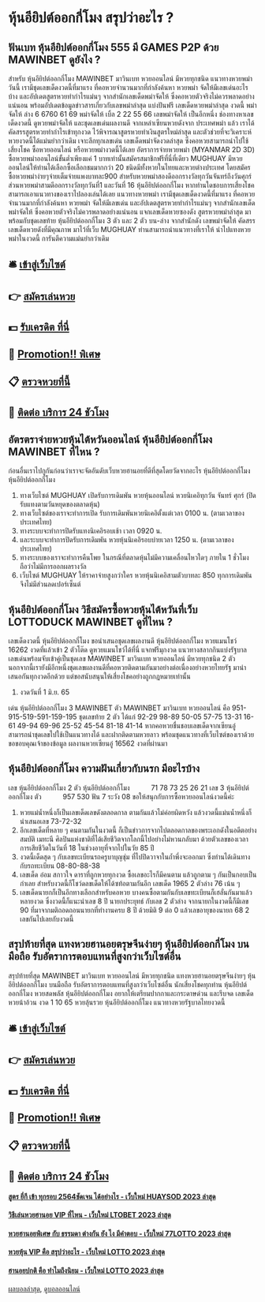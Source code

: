 # หุ้นอียิปต์ออกกี่โมง สรุปว่าอะไร ?
## ฟันเบท หุ้นอียิปต์ออกกี่โมง 555 มี GAMES P2P ด้วย MAWINBET ดูยังไง ?
สำหรับ หุ้นอียิปต์ออกกี่โมง MAWINBET มาวินเบท หวยออนไลน์ มีหวยทุกชนิด แนวทางหวยพม่าวันนี้ เรามีชุดเลขเด็ดงวดนี้ที่มาแรง ที่คอหวยจำนวนมากที่กำลังค้นหา หวยพม่า จัดให้มีเลขเด่นอะไรบ้าง และอัปเดตสูตรหวยทำกำไรแม่นๆ จากสำนักเลขเด็ดพม่าจัดให้ ซึ่งคอหวยตัวจริงไม่ควรพลาดอย่างแน่นอน พร้อมอัปเดตข้อมูลข่าวสารเกี่ยวกับเลขพม่าล่าสุด แบ่งปันฟรี
เลขเด็ดหวยพม่าล่าสุด งวดนี้ พม่าจัดให้
ล่าง 6 6760 61 69
พม่าจัดให้
เบิ้ล 2 22
55 66
เลขพม่าจัดให้ เป็นอีกหนึ่ง ช่องทางหาเลขเด็ดงวดนี้ ดูหวยพม่าจัดให้ และชุดเลขเด่นผลงานดี จากเหล่าเซียนหวยดังจาก ประเทศพม่า แล้ว เราได้คัดสรรสูตรหวยทำกำไรเข้าทุกงวด ไว้พิจารณาสูตรหวยทำเงินสูตรใหม่ล่าสุด และตัวช่วยที่จะวิเคราะห์หวยงวดนี้ได้แม่นยำกว่าเดิม เจาะลึกทุกเลขเด่น เลขเด็ดพม่าจัดงวดล่าสุด ซึ่งคอหวยสามารถนำไปใช้เสี่ยงโชค ซื้อหวยออนไลน์ หรือหวยพม่างวดนี้ได้เลย
อัตราการจ่ายหวยพม่า (MYANMAR 2D 3D)
ซื้อหวยพม่าออนไลน์ขั้นต่ำเพียงแค่ 1 บาทเท่านั้นสมัครสมาชิกฟรีที่นี่ที่เดียว MUGHUAY มีหวยออนไลน์ให้ท่านได้เลือกซื้อเลือกชมมากกว่า 20 ชนิดมีทั้งหวยในไทยและหวยต่างประเทศ โดยสมัครซื้อหวยพม่าง่ายๆจ่ายเต็มจ่ายแพงบาทละ900 สำหรับหวยพม่าสองดีออกรางวัลทุกวันจันทร์ถึงวันศุกร์ ส่วนหวยพม่าสามดีออกรางวัลทุกวันที่1 และวันที่ 16 หุ้นอียิปต์ออกกี่โมง หากท่านใดชอบการเสี่ยงโชคสามารถเอาแนวทางของเราไปลองเล่นได้เลย
แนวทางหวยพม่า เรามีชุดเลขเด็ดงวดนี้ที่มาแรง ที่คอหวยจำนวนมากที่กำลังค้นหา หวยพม่า จัดให้มีเลขเด่น และอัปเดตสูตรหวยทำกำไรแม่นๆ จากสำนักเลขเด็ดพม่าจัดให้ ซึ่งคอหวยตัวจริงไม่ควรพลาดอย่างแน่นอน แจกเลขเด็ดหวยซองดัง สูตรหวยพม่าล่าสุด มาพร้อมกับชุดเลขท้าย หุ้นอียิปต์ออกกี่โมง 3 ตัว และ 2 ตัว บน-ล่าง จากสำนักดัง เลขพม่าจัดให้ คัดสรรเลขเด็ดหวยดังที่มีคุณภาพ มาไว้ที่เว็บ MUGHUAY ท่านสามารถนำแนวทางที่เราให้ นำไปแทงหวยพม่าในงวดนี้ การันตีความแม่นยำกว่าเดิม

## 🛎 [เข้าสู่เว็บไซต์](https://bit.ly/3BG5bNw)
## 👉 [สมัครเล่นหวย](https://bit.ly/3BG5bNw)
## 💵 [รับเครดิต ที่นี่](https://bit.ly/3C3mvgS)
## 👑 [Promotion!! พิเศษ](https://bit.ly/3C3mvgS)
## 📋 [ตรวจหวยที่นี้](https://bit.ly/3C3mvgS)
## 📱 [ติดต่อ บริการ 24 ชัวโมง](https://bit.ly/3C3mvgS)

## อัตรตราจ่ายหวยหุ้นไต้หวันออนไลน์ หุ้นอียิปต์ออกกี่โมง MAWINBET ที่ไหน ?
ก่อนอื่นเราไปกูกันก่อนว่าเราจะจัดอันดับเว็บหวยฮานอยที่ดีที่สุดโดยวัดจากอะไร หุ้นอียิปต์ออกกี่โมง หุ้นอียิปต์ออกกี่โมง
1. ทางเว็บไซต์ MUGHUAY เปิดรับการเดิมพัน หวยหุ้นออนไลน์ หวยนิเคอิทุกวัน จันทร์ ศุกร์ (ปิดรับแทงตามวันหยุดของตลาดหุ้น)
2. ทางเว็บไซต์ของเราจะทำการเปิด รับการเดิมพันหวยนิเคอิตั้งแต่เวลา 0100 น. (ตามเวลาของประเทศไทย)
3. ทางระบบจะทำการปิดรับแทงนิเคอิรอบเช้า เวลา 0920 น.
4. และระบบจะทำการปิดรับการเดิมพัน หวยหุ้นนิเคอิรอบบ่ายเวลา 1250 น. (ตามเวลาของประเทศไทย)
5. ทางระบบของเราจะทำการคืนโพย ในกรณีที่ตลาดหุ้นไม่มีความเคลื่อนไหวใดๆ ภายใน 1 ชั่วโมง ถือว่าไม่มีการออกผลรางวัล
6. เว็บไซต์ MUGHUAY ให้ราคาจ่ายสูงกว่าใคร หวยหุ้นนิเคอิสามตัวบาทละ 850 ทุกการเดิมพันจึงไม่มีส่วนลดเปอร์เซ็นต์

## หุ้นอียิปต์ออกกี่โมง วิธีสมัครซื้อหวยหุ้นไต้หวันที่เว็บ LOTTODUCK MAWINBET ดูที่ไหน ?
เลขเด็ดงวดนี้ หุ้นอียิปต์ออกกี่โมง ขอนำเสนอชุดเลขผลงานดี หุ้นอียิปต์ออกกี่โมง หวยแมนโชว์ 16262 งวดที่แล้วเข้า 2 ตัวโต๊ด ดูหวยแมนโชว์ได้ที่นี่ แจกฟรีมุกงวด แนวทางสลากกินแบ่งรัฐบาล เลขเด่นพร้อมจับเข้าคู่เป็นชุดเลข MAWINBET มาวินเบท หวยออนไลน์ มีหวยทุกชนิด 2 ตัว นอกจากนี้เรายังมีอีกหนึ่งชุดเลขผลงานดีที่คอหวยติดตามกันมาอย่างต่อเนื่องอย่างหวยไทยรัฐ มานำเสนอกันทุกงวดอีกด้วย แต่ขอสนับสนุนให้เสี่ยงโชคอย่างถูกกฎหมายเท่านั้น
1. งวดวันที่ 1 มิ.ย. 65

เด่น หุ้นอียิปต์ออกกี่โมง 3 MAWINBET ตัว MAWINBET มาวินเบท หวยออนไลน์ คือ
951-915-519-591-159-195
ชุดเลขท้าย 2 ตัว ได้แก่
92-29
98-89
50-05
57-75
13-31
16-61
49-94
69-96
25-52
45-54
81-18
41-14
หากคอหวยชื่นชอบเลขเด็ดจากเซียนอู๋ สามารถนำชุดเลขไปใช้เป็นแนวทางได้ และฝากติดตามหวยลาว พร้อมชุดแนวทางที่เว็บไซต์ของเราด้วย
ขอขอบคุณเจ้าของข้อมูล
ผลงานหวยเซียนอู๋ 16562 งวดที่ผ่านมา


## หุ้นอียิปต์ออกกี่โมง ความฝันเกี่ยวกับนรก มีอะไรบ้าง
เลข หุ้นอียิปต์ออกกี่โมง 2 ตัว หุ้นอียิปต์ออกกี่โมง           71 78 73 25 26 21
เลข 3 หุ้นอียิปต์ออกกี่โมง ตัว           957 530
ฟัน 7
ระวัง 08
ขอให้สนุกกับการซื้อหวยออนไลน์งวดนี้ค่ะ
1. หวยแม่น้ำหนึ่งก็เป็นเลขเด็ดเลขดังตลอดกาล ตามกันแล้วไม่ค่อยผิดหวัง แล้วงวดนี้แม่นน้ำหนึ่งก็นำเสนอเลข 73-72-32
2. อีกเลขเด็ดที่หลาย ๆ คนตามกันในงวดนี้ ก็เป็นข่าวการจากไปตลอดกาลของพระเอกดังในอดีตอย่าง สมบัติ เมทะนี ศิลปินแห่งชาติที่ได้เสียชีวิตจากโลกนี้ไปอย่างไม่หวนกลับมา ด้วยตัวเลขของเวลาการเสียชีวิตในวันที่ 18 ในช่วงอายุที่จากไปในวัย 85 ปี
3. งวดนี้เด็ดสุด ๆ กับเลขทะเบียนรถครูบาบุญชุ่ม ที่ไปปิดวาจาในถ้ำพึ่งจะออกมา ซึ่งท่านได้เดินทางกับรถทะเบียน 08-80-88-38
4. เลขเด็ด อ๋อม สกาวใจ ดาราที่ถูกหวยทุกงวด ซื้อเลขอะไรก็มีคนตาม แล้วถูกตาม ๆ กันเป็นกอบเป็นกำเลย สำหรับงวดนี้ก็โชว์ดลขเด็ดให้ได้ซท้อตามกันอีก เลขเด็ด 1965 2 ตัวล่าง 76 เน้น ๆ
5. เลขเด็ดนายกก็เป็นอีกทางเลือกสำหรับคอหวย บางคนซื้อตามกันกับเลขทะเบียนก็เฮลั่นกันมาแล้วหลายงวด ซึ่งงวดนี้ก็แนะนำเลข 8 ปี นายกประยุทธ์ กับเลข 2 ตัวล่าง จากนายกในงวดนี้ก็มีเลข 90 ที่มาจากมติถอดถอนนายกที่ทำงานครบ 8 ปี ด้วยมิติ 9 ต่อ 0 แล้วเลขอายุของนายก 68 2 เลขกันไปเลยกับงวดนี้

## สรุปท้ายที่สุด แทงหวยฮานอยตรุษจีนง่ายๆ หุ้นอียิปต์ออกกี่โมง บนมือถือ รับอัตราการตอบแทนที่สูงกว่าเว็บไซต์อื่น
สรุปท้ายที่สุด MAWINBET มาวินเบท หวยออนไลน์ มีหวยทุกชนิด แทงหวยฮานอยตรุษจีนง่ายๆ หุ้นอียิปต์ออกกี่โมง บนมือถือ รับอัตราการตอบแทนที่สูงกว่าเว็บไซต์อื่น นักเสี่ยงโชคทุกท่าน หุ้นอียิปต์ออกกี่โมง หวยสดพลัส หุ้นอียิปต์ออกกี่โมง อยากให้เตรียมปากกาและกระดาษด่วน และรีบจด เลขเด็ด หวยน้าอ้วน งวด 1 10 65 หวยลุ้นรวย หุ้นอียิปต์ออกกี่โมง แนวทางหวยรัฐบาลไทยงวดนี้

## 🛎 [เข้าสู่เว็บไซต์](https://bit.ly/3BG5bNw)
## 👉 [สมัครเล่นหวย](https://bit.ly/3BG5bNw)
## 💵 [รับเครดิต ที่นี่](https://bit.ly/3C3mvgS)
## 👑 [Promotion!! พิเศษ](https://bit.ly/3C3mvgS)
## 📋 [ตรวจหวยที่นี้](https://bit.ly/3C3mvgS)
## 📱 [ติดต่อ บริการ 24 ชัวโมง](https://bit.ly/3C3mvgS)

#### [สูตร ยี่กี เข้า ทุกรอบ 2564ชัดเจน ได้อย่างไร - เว็บใหม่ HUAYSOD 2023 ล่าสุด](https://atom.io/themes/สูตร%20ยี่กี%20เข้า%20ทุกรอบ%202564ชัดเจน%20ได้อย่างไร%20-%20เว็บใหม่%20huaysod%202023%20ล่าสุด)
#### [วิธีเล่นหวยฮานอย VIP ที่ไหน - เว็บใหม่ LTOBET 2023 ล่าสุด](https://atom.io/themes/วิธีเล่นหวยฮานอย%20vip%20ที่ไหน%20-%20เว็บใหม่%20ltobet%202023%20ล่าสุด)
#### [หวยฮานอยพิเศษ กับ ธรรมดา ต่างกัน ยัง ไง มีคำตอบ - เว็บใหม่ 77LOTTO 2023 ล่าสุด](https://atom.io/themes/หวยฮานอยพิเศษ%20กับ%20ธรรมดา%20ต่างกัน%20ยัง%20ไง%20มีคำตอบ%20-%20เว็บใหม่%2077lotto%202023%20ล่าสุด)
#### [หวยหุ้น VIP คือ สรุปว่าอะไร - เว็บใหม่ LOTTO 2023 ล่าสุด](https://atom.io/themes/หวยหุ้น%20vip%20คือ%20สรุปว่าอะไร%20-%20เว็บใหม่%20lotto%202023%20ล่าสุด)
#### [ฮานอยปกติ คือ ทำไมถึงนิยม - เว็บใหม่ LOTTO 2023 ล่าสุด](https://atom.io/themes/ฮานอยปกติ%20คือ%20ทำไมถึงนิยม%20-%20เว็บใหม่%20lotto%202023%20ล่าสุด)

[ผลบอลล่าสุด](https://siamsport.tv "ผลบอลล่าสุด"), [ดูบอลออนไลน์](https://siamsport.tv/ดูบอลสด "ดูบอลออนไลน์")